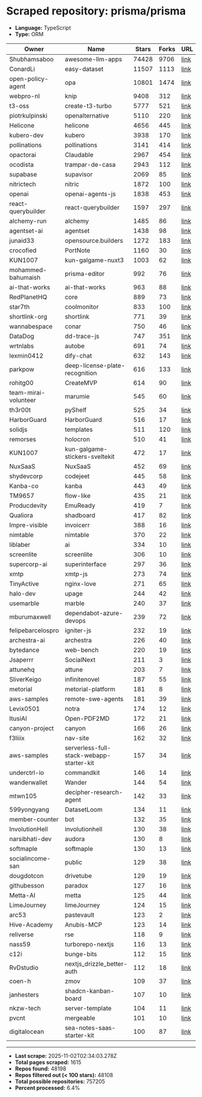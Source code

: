 # Scraped repository: prisma/prisma
* **Language:** TypeScript
* **Type:** ORM

| Owner | Name | Stars | Forks | URL |
|---|---|---|---|---|
| Shubhamsaboo | awesome-llm-apps | 74428 | 9706 | [link](https://github.com/Shubhamsaboo/awesome-llm-apps) |
| ConardLi | easy-dataset | 11507 | 1113 | [link](https://github.com/ConardLi/easy-dataset) |
| open-policy-agent | opa | 10801 | 1474 | [link](https://github.com/open-policy-agent/opa) |
| webpro-nl | knip | 9408 | 312 | [link](https://github.com/webpro-nl/knip) |
| t3-oss | create-t3-turbo | 5777 | 521 | [link](https://github.com/t3-oss/create-t3-turbo) |
| piotrkulpinski | openalternative | 5110 | 220 | [link](https://github.com/piotrkulpinski/openalternative) |
| Helicone | helicone | 4656 | 445 | [link](https://github.com/Helicone/helicone) |
| kubero-dev | kubero | 3938 | 170 | [link](https://github.com/kubero-dev/kubero) |
| pollinations | pollinations | 3141 | 414 | [link](https://github.com/pollinations/pollinations) |
| opactorai | Claudable | 2967 | 454 | [link](https://github.com/opactorai/Claudable) |
| ocodista | trampar-de-casa | 2943 | 112 | [link](https://github.com/ocodista/trampar-de-casa) |
| supabase | supavisor | 2069 | 85 | [link](https://github.com/supabase/supavisor) |
| nitrictech | nitric | 1872 | 100 | [link](https://github.com/nitrictech/nitric) |
| openai | openai-agents-js | 1838 | 453 | [link](https://github.com/openai/openai-agents-js) |
| react-querybuilder | react-querybuilder | 1597 | 297 | [link](https://github.com/react-querybuilder/react-querybuilder) |
| alchemy-run | alchemy | 1485 | 86 | [link](https://github.com/alchemy-run/alchemy) |
| agentset-ai | agentset | 1438 | 98 | [link](https://github.com/agentset-ai/agentset) |
| junaid33 | opensource.builders | 1272 | 183 | [link](https://github.com/junaid33/opensource.builders) |
| crocofied | PortNote | 1160 | 30 | [link](https://github.com/crocofied/PortNote) |
| KUN1007 | kun-galgame-nuxt3 | 1003 | 62 | [link](https://github.com/KUN1007/kun-galgame-nuxt3) |
| mohammed-bahumaish | prisma-editor | 992 | 76 | [link](https://github.com/mohammed-bahumaish/prisma-editor) |
| ai-that-works | ai-that-works | 963 | 88 | [link](https://github.com/ai-that-works/ai-that-works) |
| RedPlanetHQ | core | 889 | 73 | [link](https://github.com/RedPlanetHQ/core) |
| star7th | coolmonitor | 833 | 100 | [link](https://github.com/star7th/coolmonitor) |
| shortlink-org | shortlink | 771 | 39 | [link](https://github.com/shortlink-org/shortlink) |
| wannabespace | conar | 750 | 46 | [link](https://github.com/wannabespace/conar) |
| DataDog | dd-trace-js | 747 | 351 | [link](https://github.com/DataDog/dd-trace-js) |
| wrtnlabs | autobe | 691 | 74 | [link](https://github.com/wrtnlabs/autobe) |
| lexmin0412 | dify-chat | 632 | 143 | [link](https://github.com/lexmin0412/dify-chat) |
| parkpow | deep-license-plate-recognition | 616 | 133 | [link](https://github.com/parkpow/deep-license-plate-recognition) |
| rohitg00 | CreateMVP | 614 | 90 | [link](https://github.com/rohitg00/CreateMVP) |
| team-mirai-volunteer | marumie | 545 | 60 | [link](https://github.com/team-mirai-volunteer/marumie) |
| th3r00t | pyShelf | 525 | 34 | [link](https://github.com/th3r00t/pyShelf) |
| HarborGuard | HarborGuard | 516 | 17 | [link](https://github.com/HarborGuard/HarborGuard) |
| solidjs | templates | 511 | 120 | [link](https://github.com/solidjs/templates) |
| remorses | holocron | 510 | 41 | [link](https://github.com/remorses/holocron) |
| KUN1007 | kun-galgame-stickers-sveltekit | 472 | 17 | [link](https://github.com/KUN1007/kun-galgame-stickers-sveltekit) |
| NuxSaaS | NuxSaaS | 452 | 69 | [link](https://github.com/NuxSaaS/NuxSaaS) |
| shydevcorp | codejeet | 445 | 58 | [link](https://github.com/shydevcorp/codejeet) |
| Kanba-co | kanba | 443 | 49 | [link](https://github.com/Kanba-co/kanba) |
| TM9657 | flow-like | 435 | 21 | [link](https://github.com/TM9657/flow-like) |
| Producdevity | EmuReady | 419 | 7 | [link](https://github.com/Producdevity/EmuReady) |
| Qualiora | shadboard | 417 | 82 | [link](https://github.com/Qualiora/shadboard) |
| Impre-visible | invoicerr | 388 | 16 | [link](https://github.com/Impre-visible/invoicerr) |
| nimtable | nimtable | 370 | 22 | [link](https://github.com/nimtable/nimtable) |
| liblaber | ai | 334 | 10 | [link](https://github.com/liblaber/ai) |
| screenlite | screenlite | 306 | 10 | [link](https://github.com/screenlite/screenlite) |
| supercorp-ai | superinterface | 297 | 36 | [link](https://github.com/supercorp-ai/superinterface) |
| xmtp | xmtp-js | 273 | 74 | [link](https://github.com/xmtp/xmtp-js) |
| TinyActive | nginx-love | 271 | 65 | [link](https://github.com/TinyActive/nginx-love) |
| halo-dev | upage | 244 | 42 | [link](https://github.com/halo-dev/upage) |
| usemarble | marble | 240 | 37 | [link](https://github.com/usemarble/marble) |
| mburumaxwell | dependabot-azure-devops | 239 | 72 | [link](https://github.com/mburumaxwell/dependabot-azure-devops) |
| felipebarcelospro | igniter-js | 232 | 19 | [link](https://github.com/felipebarcelospro/igniter-js) |
| archestra-ai | archestra | 226 | 40 | [link](https://github.com/archestra-ai/archestra) |
| bytedance | web-bench | 220 | 19 | [link](https://github.com/bytedance/web-bench) |
| Jsaperrr | SocialNext | 211 | 3 | [link](https://github.com/Jsaperrr/SocialNext) |
| attunehq | attune | 203 | 7 | [link](https://github.com/attunehq/attune) |
| SliverKeigo | infinitenovel | 187 | 55 | [link](https://github.com/SliverKeigo/infinitenovel) |
| metorial | metorial-platform | 181 | 8 | [link](https://github.com/metorial/metorial-platform) |
| aws-samples | remote-swe-agents | 181 | 39 | [link](https://github.com/aws-samples/remote-swe-agents) |
| Levix0501 | notra | 174 | 12 | [link](https://github.com/Levix0501/notra) |
| ItusiAI | Open-PDF2MD | 172 | 21 | [link](https://github.com/ItusiAI/Open-PDF2MD) |
| canyon-project | canyon | 166 | 26 | [link](https://github.com/canyon-project/canyon) |
| f3liiix | nav-site | 162 | 32 | [link](https://github.com/f3liiix/nav-site) |
| aws-samples | serverless-full-stack-webapp-starter-kit | 157 | 34 | [link](https://github.com/aws-samples/serverless-full-stack-webapp-starter-kit) |
| underctrl-io | commandkit | 146 | 14 | [link](https://github.com/underctrl-io/commandkit) |
| wanderwallet | Wander | 144 | 54 | [link](https://github.com/wanderwallet/Wander) |
| mtwn105 | decipher-research-agent | 142 | 33 | [link](https://github.com/mtwn105/decipher-research-agent) |
| 599yongyang | DatasetLoom | 134 | 11 | [link](https://github.com/599yongyang/DatasetLoom) |
| member-counter | bot | 132 | 35 | [link](https://github.com/member-counter/bot) |
| InvolutionHell | involutionhell | 130 | 38 | [link](https://github.com/InvolutionHell/involutionhell) |
| narsibhati-dev | audora | 130 | 8 | [link](https://github.com/narsibhati-dev/audora) |
| softmaple | softmaple | 130 | 13 | [link](https://github.com/softmaple/softmaple) |
| socialincome-san | public | 129 | 38 | [link](https://github.com/socialincome-san/public) |
| dougdotcon | drivetube | 129 | 19 | [link](https://github.com/dougdotcon/drivetube) |
| githubesson | paradox | 127 | 16 | [link](https://github.com/githubesson/paradox) |
| Metta-AI | metta | 125 | 44 | [link](https://github.com/Metta-AI/metta) |
| LimeJourney | limeJourney | 124 | 15 | [link](https://github.com/LimeJourney/limeJourney) |
| arc53 | pastevault | 123 | 2 | [link](https://github.com/arc53/pastevault) |
| Hive-Academy | Anubis-MCP | 123 | 14 | [link](https://github.com/Hive-Academy/Anubis-MCP) |
| reliverse | rse | 118 | 9 | [link](https://github.com/reliverse/rse) |
| nass59 | turborepo-nextjs | 116 | 13 | [link](https://github.com/nass59/turborepo-nextjs) |
| c12i | bunge-bits | 112 | 15 | [link](https://github.com/c12i/bunge-bits) |
| RvDstudio | nextjs_drizzle_better-auth | 112 | 18 | [link](https://github.com/RvDstudio/nextjs_drizzle_better-auth) |
| coen-h | zmov | 109 | 37 | [link](https://github.com/coen-h/zmov) |
| janhesters | shadcn-kanban-board | 107 | 10 | [link](https://github.com/janhesters/shadcn-kanban-board) |
| nkzw-tech | server-template | 104 | 11 | [link](https://github.com/nkzw-tech/server-template) |
| pvcnt | mergeable | 101 | 10 | [link](https://github.com/pvcnt/mergeable) |
| digitalocean | sea-notes-saas-starter-kit | 100 | 87 | [link](https://github.com/digitalocean/sea-notes-saas-starter-kit) |

---
* **Last scrape:** 2025-11-02T02:34:03.278Z
* **Total pages scraped:** 1615
* **Repos found:** 48198
* **Repos filtered out (< 100 stars):** 48108
* **Total possible repositories:** 757205
* **Percent processed:** 6.4%
